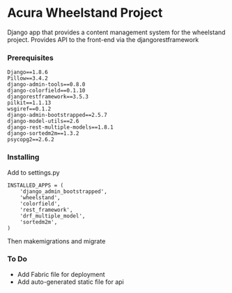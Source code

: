 # Acura Wheelstand Project

Django app that provides a content management system for the wheelstand project. Provides API to the front-end via the djangorestframework 

### Prerequisites

```
Django==1.8.6
Pillow==3.4.2
django-admin-tools==0.8.0
django-colorfield==0.1.10
djangorestframework==3.5.3
pilkit==1.1.13
wsgiref==0.1.2
django-admin-bootstrapped==2.5.7
django-model-utils==2.6
django-rest-multiple-models==1.8.1
django-sortedm2m==1.3.2
psycopg2==2.6.2
```

### Installing

Add to settings.py

```
INSTALLED_APPS = (
	'django_admin_bootstrapped',
    'wheelstand',
    'colorfield',
    'rest_framework',
    'drf_multiple_model',
    'sortedm2m',
)
```
Then makemigrations and migrate


### To Do

* Add Fabric file for deployment
* Add auto-generated static file for api
